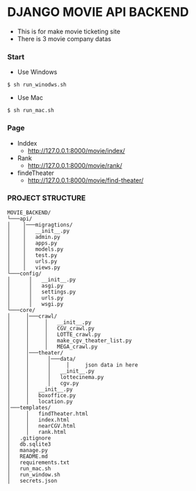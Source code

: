 # DJANGO MOVIE API BACKEND

- This is for make movie ticketing site
- There is 3 movie company datas


### Start
- Use Windows
```
$ sh run_winodws.sh
```
- Use Mac
```
$ sh run_mac.sh
```

### Page
- Inddex
    - http://127.0.0.1:8000/movie/index/
- Rank
    - http://127.0.0.1:8000/movie/rank/
- findeTheater
    - http://127.0.0.1:8000/movie/find-theater/
    
### PROJECT STRUCTURE
```
MOVIE_BACKEND/
└───api/ 
│    │───migragtions/
│    │   __init__.py
│    │   admin.py
│    │   apps.py
│    │   models.py
│    │   test.py
│    │   urls.py
│    │   views.py
└───config/
│      │   __init__.py
│      │   asgi.py
│      │   settings.py
│      │   urls.py
│      │   wsgi.py
└───core/
│     │───crawl/
│     │     │   __init__.py
│     │     │   CGV_crawl.py
│     │     │   LOTTE_crawl.py
│     │     │   make_cgv_theater_list.py
│     │     │   MEGA_crawl.py
│     │───theater/
│     │      │───data/
│     │      │     │     json data in here 
│     │      │   __init__.py
│     │      │   lottecinema.py
│     │      │   cgv.py
│     │   __init__.py
│     │   boxoffice.py
│     │   location.py
│───templates/
│     │   findTheater.html
│     │   index.html
│     │   nearCGV.html
│     │   rank.html
│   .gitignore
│   db.sqlite3
│   manage.py
│   README.md
│   requirements.txt
│   run_mac.sh
│   run_window.sh
│   secrets.json 
```

